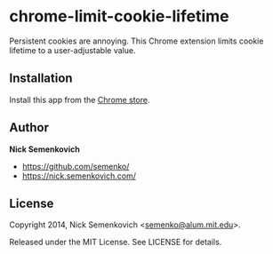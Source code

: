 chrome-limit-cookie-lifetime
============================

Persistent cookies are annoying. This Chrome extension limits cookie lifetime to a user-adjustable value.



## Installation

Install this app from the [Chrome store](https://chrome.google.com/webstore/detail/limit-cookie-lifetime/pplilgolafepgkdmocfpgblngcpdlopm).

## Author
**Nick Semenkovich**

+ https://github.com/semenko/
+ https://nick.semenkovich.com/

## License
Copyright 2014, Nick Semenkovich \<semenko@alum.mit.edu\>.

Released under the MIT License. See LICENSE for details.
